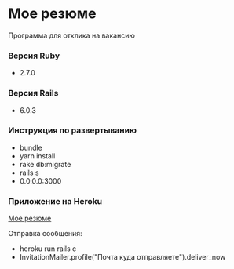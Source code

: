 # Мое резюме

Программа для отклика на вакансию

### Версия Ruby

* 2.7.0

### Версия Rails

* 6.0.3

### Инструкция по развертыванию

* bundle
* yarn install
* rake db:migrate
* rails s
* 0.0.0.0:3000

### Приложение на Heroku

[Мое резюме](https://resume-tarasov.herokuapp.com/profiles/3)

Отправка сообщения:

* heroku run rails c
* InvitationMailer.profile("Почта куда отправляете").deliver_now
